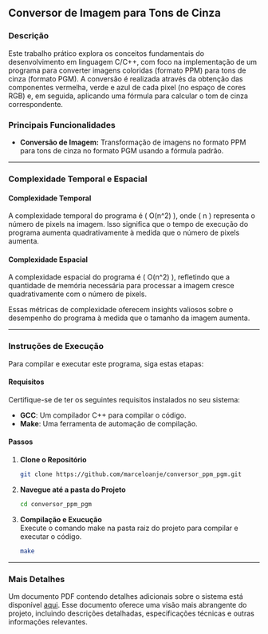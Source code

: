 ## Conversor de Imagem para Tons de Cinza

### Descrição

Este trabalho prático explora os conceitos fundamentais do desenvolvimento em linguagem C/C++, com foco na implementação de um programa para converter imagens coloridas (formato PPM) para tons de cinza (formato PGM). A conversão é realizada através da obtenção das componentes vermelha, verde e azul de cada pixel (no espaço de cores RGB) e, em seguida, aplicando uma fórmula para calcular o tom de cinza correspondente. 

### Principais Funcionalidades

- **Conversão de Imagem:** Transformação de imagens no formato PPM para tons de cinza no formato PGM usando a fórmula padrão.

---

### Complexidade Temporal e Espacial

#### Complexidade Temporal

A complexidade temporal do programa é \( O(n^2) \), onde \( n \) representa o número de pixels na imagem. Isso significa que o tempo de execução do programa aumenta quadrativamente à medida que o número de pixels aumenta.

#### Complexidade Espacial

A complexidade espacial do programa é \( O(n^2) \), refletindo que a quantidade de memória necessária para processar a imagem cresce quadrativamente com o número de pixels.

Essas métricas de complexidade oferecem insights valiosos sobre o desempenho do programa à medida que o tamanho da imagem aumenta.

---

### Instruções de Execução

Para compilar e executar este programa, siga estas etapas:

#### Requisitos

Certifique-se de ter os seguintes requisitos instalados no seu sistema:

- **GCC**: Um compilador C++ para compilar o código.
- **Make**: Uma ferramenta de automação de compilação.

#### Passos

1. **Clone o Repositório**
   ```bash
   git clone https://github.com/marceloanje/conversor_ppm_pgm.git
   ```

2. **Navegue até a pasta do Projeto**
   ```bash
   cd conversor_ppm_pgm
   ```

3. **Compilação e Exucução**       
   Execute o comando make na pasta raiz do projeto para compilar e executar o código.
   ```bash
   make
   ```

---

### Mais Detalhes

Um documento PDF contendo detalhes adicionais sobre o sistema está disponível [aqui](). Esse documento oferece uma visão mais abrangente do projeto, incluindo descrições detalhadas, especificações técnicas e outras informações relevantes.
